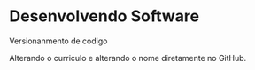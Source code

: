 # Desenvolvendo Software 
 Versionanmento de codigo

Alterando o curriculo e alterando o nome diretamente no GitHub.
